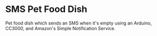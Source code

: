 SMS Pet Food Dish
=================

Pet food dish which sends an SMS when it's empty using an Arduino, CC3000, and Amazon's Simple Notification Service.
